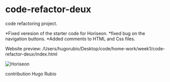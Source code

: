 # code-refactor-deux
code refactoring project.

*Fixed veresion of the starter code for Horiseon.
*fixed bug on the navigation buttons.
*Added comments to HTML and Css files.

Website preview: /Users/hugorubio/Desktop/code/home-work/week1/code-refactor-deux/index.html 
 
 ![Horiseon](/Users/hugorubio/Desktop/code/home-work/week1/code-refactor-deux/01-html-css-git-homework-demo.png) 

 contribution
 Hugo Rubio
